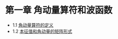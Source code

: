 <h1 id="第一章-角动量算符和波函数">第一章 角动量算符和波函数</h1>
<ul>
<li>1.1 <a href="./chapter1/chapter1.1.md">角动量算符的定义</a></li>
<li>1.2 <a href="./chapter1/chapter1.2.md">本征值和角动量的矩阵形式</a></li>
</ul>
